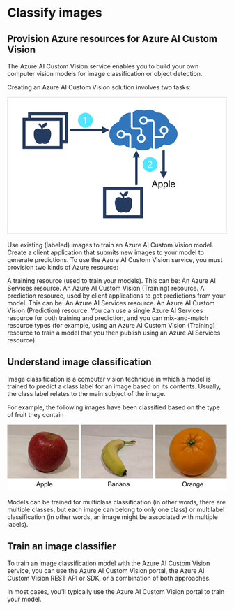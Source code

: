 # Classify images

## Provision Azure resources for Azure AI Custom Vision

The Azure AI Custom Vision service enables you to build your own computer vision models for image classification or object detection.

Creating an Azure AI Custom Vision solution involves two tasks:

![](./images/image-classification.png)

Use existing (labeled) images to train an Azure AI Custom Vision model.
Create a client application that submits new images to your model to generate predictions.
To use the Azure AI Custom Vision service, you must provision two kinds of Azure resource:

A training resource (used to train your models). This can be:
An Azure AI Services resource.
An Azure AI Custom Vision (Training) resource.
A prediction resource, used by client applications to get predictions from your model. This can be:
An Azure AI Services resource.
An Azure AI Custom Vision (Prediction) resource.
You can use a single Azure AI Services resource for both training and prediction, and you can mix-and-match resource types (for example, using an Azure AI Custom Vision (Training) resource to train a model that you then publish using an Azure AI Services resource).

## Understand image classification

Image classification is a computer vision technique in which a model is trained to predict a class label for an image based on its contents. Usually, the class label relates to the main subject of the image.

For example, the following images have been classified based on the type of fruit they contain

![](./images/classified-fruit.png)

Models can be trained for multiclass classification (in other words, there are multiple classes, but each image can belong to only one class) or multilabel classification (in other words, an image might be associated with multiple labels).

## Train an image classifier

To train an image classification model with the Azure AI Custom Vision service, you can use the Azure AI Custom Vision portal, the Azure AI Custom Vision REST API or SDK, or a combination of both approaches.

In most cases, you'll typically use the Azure AI Custom Vision portal to train your model.
